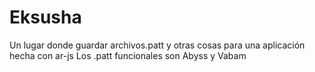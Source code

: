 # Eksusha
Un lugar donde guardar archivos.patt y otras cosas para una aplicación hecha con ar-js
Los .patt funcionales son Abyss y Vabam
